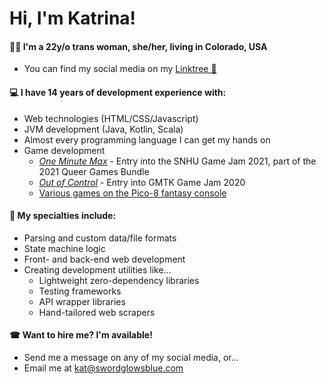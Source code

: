 # Hi, I'm Katrina!

#### 🏳‍🌈 I'm a 22y/o trans woman, she/her, living in Colorado, USA
- You can find my social media on my [Linktree 🌳](https://linktr.ee/KatrinaKitten)

#### 💻 I have 14 years of development experience with:
- Web technologies (HTML/CSS/Javascript)
- JVM development (Java, Kotlin, Scala)
- Almost every programming language I can get my hands on
- Game development
  - [*One Minute Max*](https://serenaagh.itch.io/one-minute-max) - Entry into the SNHU Game Jam 2021, part of the 2021 Queer Games Bundle
  - [*Out of Control*](https://katrinakitten.itch.io/out-of-control) - Entry into GMTK Game Jam 2020
  - [Various games on the Pico-8 fantasy console](https://www.lexaloffle.com/bbs/?uid=45947)

#### 🎨 My specialties include:
- Parsing and custom data/file formats
- State machine logic
- Front- and back-end web development
- Creating development utilities like...
  - Lightweight zero-dependency libraries
  - Testing frameworks
  - API wrapper libraries
  - Hand-tailored web scrapers
  
#### ☎ Want to hire me? I'm available!
- Send me a message on any of my social media, or...
- Email me at kat@swordglowsblue.com
